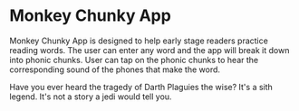 # Monkey Chunky App

Monkey Chunky App is designed to help early stage readers practice reading words. The user can enter any word and the app will break it down into phonic chunks. User can tap on the phonic chunks to hear the corresponding sound of the phones that make the word.

Have you ever heard the tragedy of Darth Plaguies the wise?
It's a sith legend. It's not a story a jedi would tell you.
